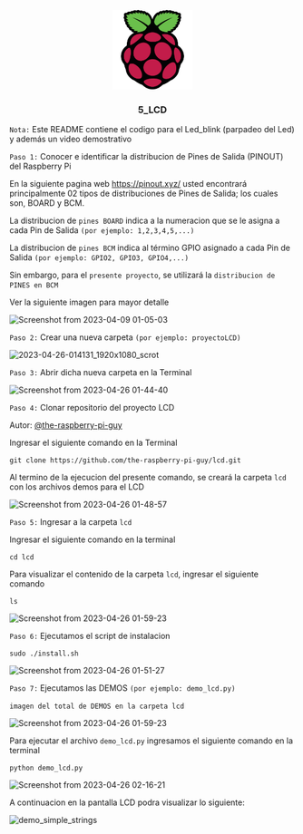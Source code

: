 <a name="readme-top"></a>

<div align="center">

  <img src="../rp4logo.png" alt="logo" width="140"  height="auto" />
  <br/>

  <h3><b>5_LCD</b></h3>

</div>

`Nota:` Este README contiene el codigo para el Led_blink (parpadeo del Led) y además un video demostrativo

`Paso 1:` Conocer e identificar la distribucion de Pines de Salida (PINOUT) del Raspberry Pi

En la siguiente pagina web https://pinout.xyz/ usted encontrará principalmente 02 tipos de distribuciones de Pines de Salida; los cuales son, BOARD y BCM.

La distribucion de `pines BOARD` indica a la numeracion que se le asigna a cada Pin de Salida `(por ejemplo: 1,2,3,4,5,...)`

La distribucion de `pines BCM` indica al término GPIO asignado a cada Pin de Salida `(por ejemplo: GPIO2, GPIO3, GPIO4,...)`

Sin embargo, para el `presente proyecto`, se utilizará la `distribucion de PINES en BCM`

Ver la siguiente imagen para mayor detalle

![Screenshot from 2023-04-09 01-05-03](https://user-images.githubusercontent.com/81504385/230757358-6c6da901-e4ce-418e-a6e0-ecdab4b0dfb9.png)

`Paso 2:` Crear una nueva carpeta `(por ejemplo: proyectoLCD)`

![2023-04-26-014131_1920x1080_scrot](https://user-images.githubusercontent.com/81504385/234491151-0252fea5-9221-4f23-896c-d9ae5c13d68a.png)

`Paso 3:` Abrir dicha nueva carpeta en la Terminal

![Screenshot from 2023-04-26 01-44-40](https://user-images.githubusercontent.com/81504385/234491594-d834d90e-2099-4821-82eb-611818b1f0b7.png)

`Paso 4:` Clonar repositorio del proyecto LCD

Autor: [@the-raspberry-pi-guy](https://github.com/the-raspberry-pi-guy)

Ingresar el siguiente comando en la Terminal

```
git clone https://github.com/the-raspberry-pi-guy/lcd.git
```

Al termino de la ejecucion del presente comando, se creará la carpeta `lcd` con los archivos demos para el LCD

![Screenshot from 2023-04-26 01-48-57](https://user-images.githubusercontent.com/81504385/234492528-fb0188aa-1a1c-4247-bbbf-46c8f4708aa0.png)

`Paso 5:` Ingresar a la carpeta `lcd`

Ingresar el siguiente comando en la terminal

```
cd lcd
```

Para visualizar el contenido de la carpeta `lcd`, ingresar el siguiente comando

```
ls
```

![Screenshot from 2023-04-26 01-59-23](https://user-images.githubusercontent.com/81504385/234495090-1a39be0b-0883-481c-9959-88f8d5e925ac.png)

`Paso 6:` Ejecutamos el script de instalacion

```
sudo ./install.sh
```

![Screenshot from 2023-04-26 01-51-27](https://user-images.githubusercontent.com/81504385/234493393-e178873d-d100-49c2-8808-2ec535ad751d.png)

`Paso 7:` Ejecutamos las DEMOS `(por ejemplo: demo_lcd.py)`

`imagen del total de DEMOS en la carpeta lcd`

![Screenshot from 2023-04-26 01-59-23](https://user-images.githubusercontent.com/81504385/234495090-1a39be0b-0883-481c-9959-88f8d5e925ac.png)

Para ejecutar el archivo `demo_lcd.py` ingresamos el siguiente comando en la terminal

```
python demo_lcd.py
```

![Screenshot from 2023-04-26 02-16-21](https://user-images.githubusercontent.com/81504385/234499011-03a7b158-ca7d-4090-96a2-e3821f261609.png)

A continuacion en la pantalla LCD podra visualizar lo siguiente:

![demo_simple_strings](https://user-images.githubusercontent.com/81504385/234498573-2cdc044f-7dd2-4cd1-bad7-7cf1b0613b2e.jpg)





